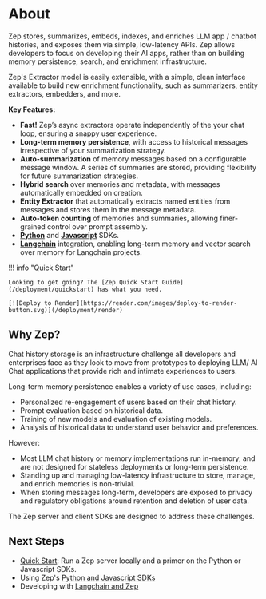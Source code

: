 # About

Zep stores, summarizes, embeds, indexes, and enriches LLM app / chatbot histories, and exposes them via simple, low-latency APIs. Zep allows developers to focus on developing their AI apps, rather than on building memory persistence, search, and enrichment infrastructure.

Zep's Extractor model is easily extensible, with a simple, clean interface available to build new enrichment functionality, such as summarizers, entity extractors, embedders, and more.

**Key Features:**

- **Fast!** Zep’s async extractors operate independently of the your chat loop, ensuring a snappy user experience.
- **Long-term memory persistence**, with access to historical messages irrespective of your summarization strategy.
- **Auto-summarization** of memory messages based on a configurable message window. A series of summaries are stored, providing flexibility for future summarization strategies.
- **Hybrid search** over memories and metadata, with messages automatically embedded on creation.
- **Entity Extractor** that automatically extracts named entities from messages and stores them in the message metadata.
- **Auto-token counting** of memories and summaries, allowing finer-grained control over prompt assembly.
- **[Python](https://github.com/getzep/zep-python)** and **[Javascript](https://github.com/getzep/zep-js)** SDKs.
- [**Langchain**](/sdk/langchain) integration, enabling long-term memory and vector search over memory for Langchain projects.

!!! info "Quick Start"

    Looking to get going? The [Zep Quick Start Guide](/deployment/quickstart) has what you need.

    [![Deploy to Render](https://render.com/images/deploy-to-render-button.svg)](/deployment/render)

## Why Zep?

Chat history storage is an infrastructure challenge all developers and enterprises face as they look to move from prototypes to deploying LLM/ AI Chat applications that provide rich and intimate experiences to users.

Long-term memory persistence enables a variety of use cases, including:

- Personalized re-engagement of users based on their chat history.
- Prompt evaluation based on historical data.
- Training of new models and evaluation of existing models.
- Analysis of historical data to understand user behavior and preferences.

However:

- Most LLM chat history or memory implementations run in-memory, and are not designed for stateless deployments or long-term persistence.
- Standing up and managing low-latency infrastructure to store, manage, and enrich memories is non-trivial.
- When storing messages long-term, developers are exposed to privacy and regulatory obligations around retention and deletion of user data.

The Zep server and client SDKs are designed to address these challenges.

## Next Steps

- [Quick Start](deployment/quickstart.md): Run a Zep server locally and a primer on the Python or Javascript SDKs.
- Using Zep's [Python and Javascript SDKs](/sdk)
- Developing with [Langchain and Zep](/sdk/langchain)

